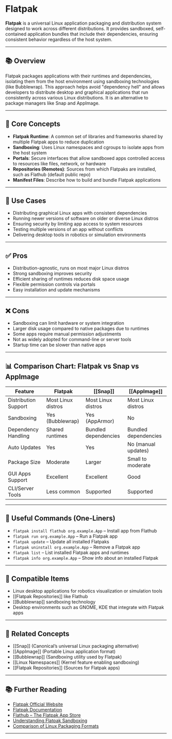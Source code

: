 # Flatpak

**Flatpak** is a universal Linux application packaging and distribution system designed to work across different distributions. It provides sandboxed, self-contained application bundles that include their dependencies, ensuring consistent behavior regardless of the host system.

---

## 📚 Overview

Flatpak packages applications with their runtimes and dependencies, isolating them from the host environment using sandboxing technologies (like Bubblewrap). This approach helps avoid "dependency hell" and allows developers to distribute desktop and graphical applications that run consistently across various Linux distributions. It is an alternative to package managers like Snap and AppImage.

---

## 🧠 Core Concepts

- **Flatpak Runtime**: A common set of libraries and frameworks shared by multiple Flatpak apps to reduce duplication  
- **Sandboxing**: Uses Linux namespaces and cgroups to isolate apps from the host system  
- **Portals**: Secure interfaces that allow sandboxed apps controlled access to resources like files, network, or hardware  
- **Repositories (Remotes)**: Sources from which Flatpaks are installed, such as Flathub (default public repo)  
- **Manifest Files**: Describe how to build and bundle Flatpak applications  

---

## 🧰 Use Cases

- Distributing graphical Linux apps with consistent dependencies  
- Running newer versions of software on older or diverse Linux distros  
- Ensuring security by limiting app access to system resources  
- Testing multiple versions of an app without conflicts  
- Delivering desktop tools in robotics or simulation environments  

---

## ✅ Pros

- Distribution-agnostic, runs on most major Linux distros  
- Strong sandboxing improves security  
- Efficient sharing of runtimes reduces disk space usage  
- Flexible permission controls via portals  
- Easy installation and update mechanisms  

---

## ❌ Cons

- Sandboxing can limit hardware or system integration  
- Larger disk usage compared to native packages due to runtimes  
- Some apps require manual permission adjustments  
- Not as widely adopted for command-line or server tools  
- Startup time can be slower than native apps  

---

## 📊 Comparison Chart: Flatpak vs Snap vs AppImage

| Feature              | Flatpak           | [[Snap]]          | [[AppImage]]       |
|----------------------|-------------------|-------------------|--------------------|
| Distribution Support | Most Linux distros | Most Linux distros | Most Linux distros  |
| Sandboxing           | Yes (Bubblewrap)  | Yes (AppArmor)    | No                 |
| Dependency Handling  | Shared runtimes   | Bundled dependencies | Bundled dependencies |
| Auto Updates         | Yes               | Yes               | No (manual updates) |
| Package Size         | Moderate          | Larger            | Small to moderate   |
| GUI Apps Support     | Excellent         | Excellent         | Good               |
| CLI/Server Tools     | Less common       | Supported         | Supported          |

---

## 🔧 Useful Commands (One-Liners)

- `flatpak install flathub org.example.App` – Install app from Flathub  
- `flatpak run org.example.App` – Run a Flatpak app  
- `flatpak update` – Update all installed Flatpaks  
- `flatpak uninstall org.example.App` – Remove a Flatpak app  
- `flatpak list` – List installed Flatpak apps and runtimes  
- `flatpak info org.example.App` – Show info about an installed Flatpak  

---

## 🔧 Compatible Items

- Linux desktop applications for robotics visualization or simulation tools  
- [[Flatpak Repositories]] like Flathub  
- [[Bubblewrap]] sandboxing technology  
- Desktop environments such as GNOME, KDE that integrate with Flatpak apps  

---

## 🔗 Related Concepts

- [[Snap]] (Canonical’s universal Linux packaging alternative)  
- [[AppImage]] (Portable Linux application format)  
- [[Bubblewrap]] (Sandboxing utility used by Flatpak)  
- [[Linux Namespaces]] (Kernel feature enabling sandboxing)  
- [[Flatpak Repositories]] (Sources for Flatpak apps)  

---

## 📚 Further Reading

- [Flatpak Official Website](https://flatpak.org/)  
- [Flatpak Documentation](https://docs.flatpak.org/en/latest/)  
- [Flathub – The Flatpak App Store](https://flathub.org/)  
- [Understanding Flatpak Sandboxing](https://docs.flatpak.org/en/latest/sandbox-permissions.html)  
- [Comparison of Linux Packaging Formats](https://itsfoss.com/snap-flatpak-appimage/)  

---
